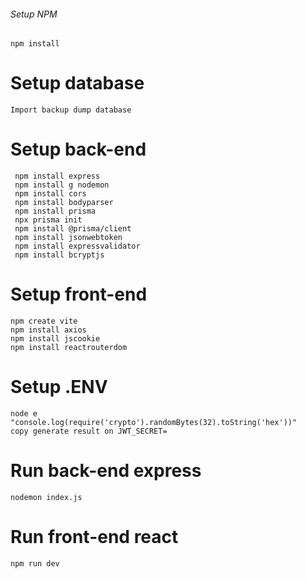 ###### Setup NPM

```console
npm install

```

# Setup database

```console
Import backup dump database

```

# Setup back-end

```console
 npm install express
 npm install g nodemon
 npm install cors
 npm install bodyparser
 npm install prisma
 npx prisma init
 npm install @prisma/client
 npm install jsonwebtoken
 npm install expressvalidator
 npm install bcryptjs
```

# Setup front-end

```console
npm create vite
npm install axios
npm install jscookie
npm install reactrouterdom
```

# Setup .ENV

```console
node e "console.log(require('crypto').randomBytes(32).toString('hex'))"
copy generate result on JWT_SECRET=
```

# Run back-end express

```console
nodemon index.js
```

# Run front-end react

```console
npm run dev
```
